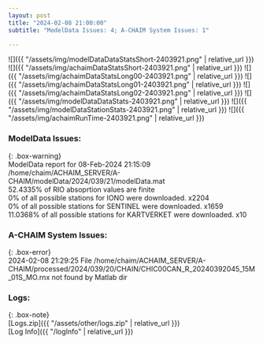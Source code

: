 ```yaml
---
layout: post
title: "2024-02-08 21:00:00"
subtitle: "ModelData Issues: 4; A-CHAIM System Issues: 1"

---
```


![]({{ "/assets/img/modelDataDataStatsShort-2403921.png" | relative_url }})
![]({{ "/assets/img/achaimDataStatsShort-2403921.png" | relative_url }})
![]({{ "/assets/img/achaimDataStatsLong00-2403921.png" | relative_url }})
![]({{ "/assets/img/achaimDataStatsLong01-2403921.png" | relative_url }})
![]({{ "/assets/img/achaimDataStatsLong02-2403921.png" | relative_url }})
![]({{ "/assets/img/modelDataDataStats-2403921.png" | relative_url }})
![]({{ "/assets/img/modelDataStationStats-2403921.png" | relative_url }})
![]({{ "/assets/img/achaimRunTime-2403921.png" | relative_url }})


### ModelData Issues:  
  
{: .box-warning}  
 ModelData report for 08-Feb-2024 21:15:09   
 /home/chaim/ACHAIM_SERVER/A-CHAIM/modelData/2024/039/21/modelData.mat   
 52.4335% of RIO absoprtion values are finite   
 0% of all possible stations for IONO were downloaded. x2204   
 0% of all possible stations for SENTINEL were downloaded. x1659   
 11.0368% of all possible stations for KARTVERKET were downloaded. x10   
  
### A-CHAIM System Issues:  
  
{: .box-error}  
2024-02-08 21:29:25 File /home/chaim/ACHAIM_SERVER/A-CHAIM/processed/2024/039/20/CHAIN/CHIC00CAN_R_20240392045_15M_01S_MO.rnx not found by Matlab dir  

### Logs:  
  
{: .box-note}  
[Logs.zip]({{ "/assets/other/logs.zip" | relative_url }})  
[Log Info]({{ "/logInfo" | relative_url }})  
